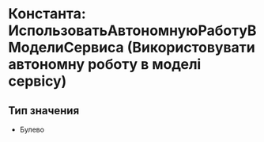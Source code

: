 ﻿# Константа: ИспользоватьАвтономнуюРаботуВМоделиСервиса (Використовувати автономну роботу в моделі сервісу)

## Тип значения

- Булево

